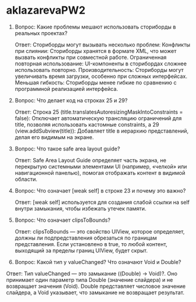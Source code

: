 # aklazarevaPW2

1. Вопрос: Какие проблемы мешают использовать сториборды в реальных проектах?
   
   Ответ: Сториборды могут вызывать несколько проблем:
                Конфликты при слиянии: Сториборды хранятся в формате XML, что может вызвать конфликты при совместной работе.
                Ограниченная повторная использование: UI-компоненты в сторибордах сложнее использовать повторно.
                Производительность: Сториборды могут увеличивать время загрузки, особенно при сложных интерфейсах.
                Меньшая гибкость: Сториборды менее гибкие по сравнению с программной реализацией интерфейса.

3. Вопрос: Что делает код на строках 25 и 29?
   
   Ответ: Строка 25 (title.translatesAutoresizingMaskIntoConstraints = false): Отключает автоматическую трансляцию ограничений для title, позволяя   использовать кастомные constraints, а 29 (view.addSubview(title)): Добавляет title в иерархию представлений, делая его видимым на экране.

4. Вопрос: Что такое safe area layout guide?
   
   Ответ: Safe Area Layout Guide определяет часть экрана, не перекрытую системными элементами UI (например, «челкой» или навигационной панелью), помогая отображать контент в видимой области.

6. Вопрос: Что означает [weak self] в строке 23 и почему это важно?
   
   Ответ: [weak self] используется для создания слабой ссылки на self внутри замыкания, чтобы избежать утечек памяти.

8. Вопрос: Что означает clipsToBounds?
   
   Ответ: clipsToBounds — это свойство UIView, которое определяет, должны ли подпредставления обрезаться по границам представления. Если установлено в true, то любой контент, выходящий за пределы границ UIView, будет скрыт.

10. Вопрос: Какой тип у valueChanged? Что означают Void и Double?
    
   Ответ: Тип valueChanged — это замыкание ((Double) -> Void)?. Оно принимает один параметр типа Double (значение слайдера) и не возвращает значения (Void). Double представляет числовое значение слайдера, а Void указывает, что замыкание не возвращает результат.
